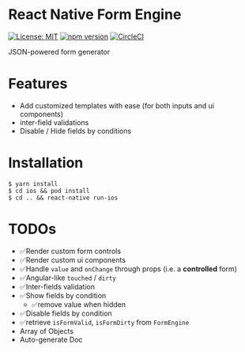 # React Native Form Engine

[![License: MIT](https://img.shields.io/badge/License-MIT-blue.svg)](https://opensource.org/licenses/MIT)
[![npm version](https://img.shields.io/npm/v/react-native-form-engine.svg?style=flat)](https://www.npmjs.com/package/react-native-form-engine)
[![CircleCI](https://circleci.com/gh/ng-kode/react-native-form-engine/tree/master.svg?style=shield)](https://circleci.com/gh/ng-kode/react-native-form-engine/tree/master)

JSON-powered form generator

# Features

- Add customized templates with ease (for both inputs and ui components)
- inter-field validations
- Disable / Hide fields by conditions

# Installation

```
$ yarn install
$ cd ios && pod install
$ cd .. && react-native run-ios
```

# TODOs

- ✅Render custom form controls
- ✅Render custom ui components
- ✅Handle `value` and `onChange` through props (i.e. a **controlled** form)
- ✅Angular-like `touched` / `dirty`
- ✅Inter-fields validation
- ✅Show fields by condition
  - ✅remove value when hidden
- ✅Disable fields by condition
- ✅retrieve `isFormValid`, `isFormDirty` from `FormEngine`
- Array of Objects
- Auto-generate Doc
